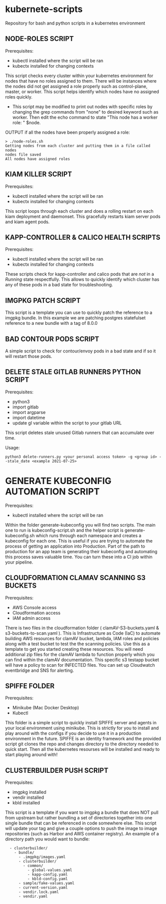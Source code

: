 # kubernete-scripts
Repository for bash and python scripts in a kubernetes environment


## NODE-ROLES SCRIPT

Prerequisites:
  - kubectl installed where the script will be ran
  - kubectx installed for changing contexts

This script checks every cluster within your kubernetes environment for nodes that have no roles assigned to them. There will be instances where the nodes did not get assigned a role properly such as control-plane, master, or worker. This script helps identify which nodes have no assigned roles quickly.

- This script may be modified to print out nodes with specific roles by changing the grep commands from "none" to desired keyword such as worker. Then edit the echo command to state "This node has a worker role: " $node. 

OUTPUT if all the nodes have been properly assigned a role:
```
> ./node-roles.sh
Getting nodes from each cluster and putting them in a file called nodes
nodes file saved
All nodes have assigned roles
```

## KIAM KILLER SCRIPT

Prerequisites:
  - kubectl installed where the script will be ran
  - kubectx installed for changing contexts

This script loops through each cluster and does a rolling restart on each kiam deployment and daemonset. This gracefully restarts kiam server pods and kiam agent pods.

## KAPP-CONTROLLER & CALICO HEALTH SCRIPTS

Prerequisites:
  - kubectl installed where the script will be ran
  - kubectx installed for changing contexts

These scripts check for kapp-controller and calico pods that are *not* in a *Running* state respectfully. This allows to quickly identify which cluster has any of these pods in a bad state for troubleshooting.

## IMGPKG PATCH SCRIPT

This script is a template you can use to quickly patch the reference to a imgpkg bundle. In this example we are patching postgres statefulset reference to a new bundle with a tag of 8.0.0 

## BAD CONTOUR PODS SCRIPT

A simple script to check for contour/envoy pods in a bad state and if so it will restart those pods. 

## DELETE STALE GITLAB RUNNERS PYTHON SCRIPT

Prerequisites:
  - python3
  - import gitlab
  - import argparse
  - import datetime
  - update gl variable within the script to your gitlab URL

This script deletes stale unused Gitlab runners that can accumulate over time. 

Usage:
```
python3 delete-runners.py <your personal access token> -g <group id> --stale_date <example 2021-07-25>
```

# GENERATE KUBECONFIG AUTOMATION SCRIPT

Prerequisites:
  - kubectl installed where the script will be ran

Within the folder generate-kubeconfig you will find two scripts. The main one to run is kubeconfig-script.sh and the helper script is generate-kubeconfig.sh which runs through each namespace and creates a kubeconfig for each one. This is useful if you are trying to automate the process of getting an application into Production. Part of the path to production for an app team is generating their kubeconfig and automating this process saves valuable time. You can turn these into a CI job within your pipeline. 

## CLOUDFORMATION CLAMAV SCANNING S3 BUCKETS

Prerequisites:
  - AWS Console access
  - Cloudformation access
  - IAM admin access

There is two files in the cloudformation folder ( clamAV-S3-buckets.yaml & s3-buckets-to-scan.yaml ). This is Infrastructure as Code (IaC) to automate building AWS resources for clamAV bucket, lambda, IAM roles and policies along with a test bucket to test the the scanning policies. Use this as a template to get you started creating these resources. You will need additional zip files for the clamAV lambda to function properly which you can find within the clamAV documentation. This specific s3 testapp bucket will have a policy to scan for INFECTED files. You can set up Cloudwatch eventbridge and SNS for alerting. 

## SPIFFE FOLDER

Prerequisites:
  - Minikube (Mac Docker Desktop)
  - Kubectl

This folder is a simple script to quickly install SPIFFE server and agents in your local environment using minikube. This is strictly for you to install and play around with the configs if you decide to use it in a production environment in the future. SPIFFE is an identity framework and the provided script git clones the repo and changes directory to the directory needed to quick start. Then all the kubernetes resourses will be installed and ready to start playing around with!

## CLUSTERBUILDER PUSH SCRIPT

Prerequisites:
  - imgpkg installed
  - vendir installed
  - kbld installed

This script is a template if you want to imgpkg a bundle that does NOT pull from upstream but rather bundling a set of directories together into one single bundle that can be referenced in code somewhere else. This script will update your tag and give a couple options to push the image to image repositories (such as Harbor and AWS container registry). An example of a directory path you would want to bundle:
```
  - clusterbuilder/
    - bundle/
      - .imgpkg/images.yaml
      - clusterbuilder/
        - common/
          - global-values.yaml
          - kapp-config.yaml          
          - kbld-config.yaml
      - sample/fake-values.yaml
      - current-version.yaml
      - vendir.lock.yaml
      - vendir.yaml
```